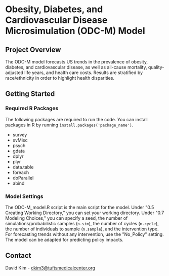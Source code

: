 # Obesity, Diabetes, and Cardiovascular Disease Microsimulation (ODC-M) Model
## Project Overview
The ODC-M model forecasts US trends in the prevalence of obesity, diabetes, and cardiovascular disease, as well as all-cause mortality, quality-adjusted life years, and health care costs. Results are stratified by race/ethnicity in order to highlight health disparities. 

## Getting Started
### Required R Packages
The following packages are required to run the code. You can install packages in R by running `install.packages('package_name')`.
* survey
* svMisc
* psych
* gdata
* dplyr
* plyr
* data.table
* foreach
* doParallel
* abind

### Model Settings
The ODC-M_model.R script is the main script for the model. Under "0.5 Creating Working Directory," you can set your working directory. Under "0.7 Modeling Choices," you can specify a seed, the number of simulations/probabilistic samples (`n.sim`), the number of cycles (`n.cycle`), the number of individuals to sample (`n.sample`), and the intervention type. For forecasting trends without any intervention, use the "No_Policy" setting. The model can be adapted for predicting policy impacts.

## Contact
David Kim - dkim3@tuftsmedicalcenter.org
